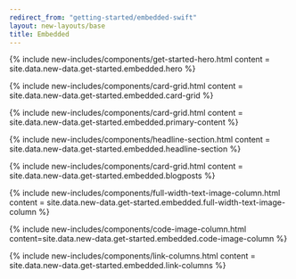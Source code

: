 ```yaml
---
redirect_from: "getting-started/embedded-swift"
layout: new-layouts/base
title: Embedded
---
```


<div class="get-started">

<!-- Hero -->

{% include new-includes/components/get-started-hero.html content = site.data.new-data.get-started.embedded.hero %}

<!-- Runs on many embedded platforms -->

{% include new-includes/components/card-grid.html content = site.data.new-data.get-started.embedded.card-grid %}

<!-- Explore example projects -->

{% include new-includes/components/card-grid.html content = site.data.new-data.get-started.embedded.primary-content %}

<!-- Dive into Embedded Swift -->

{% include new-includes/components/headline-section.html content = site.data.new-data.get-started.embedded.headline-section %}

<!-- Read the blog -->

{% include new-includes/components/card-grid.html content = site.data.new-data.get-started.embedded.blogposts %}

<!-- Ergonomic and performant -->

{% include new-includes/components/full-width-text-image-column.html content = site.data.new-data.get-started.embedded.full-width-text-image-column %}

<!-- Squeeze into the smallest places -->

{% include new-includes/components/code-image-column.html content=site.data.new-data.get-started.embedded.code-image-column %}

<!-- Resources -->

{% include new-includes/components/link-columns.html content = site.data.new-data.get-started.embedded.link-columns %}

</div>

